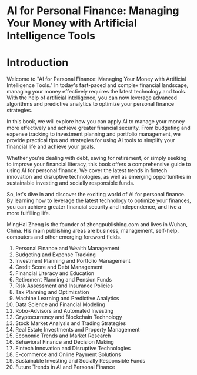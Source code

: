 # AI for Personal Finance: Managing Your Money with Artificial Intelligence Tools

# Introduction

Welcome to "AI for Personal Finance: Managing Your Money with Artificial Intelligence Tools." In today's fast-paced and complex financial landscape, managing your money effectively requires the latest technology and tools. With the help of artificial intelligence, you can now leverage advanced algorithms and predictive analytics to optimize your personal finance strategies.

In this book, we will explore how you can apply AI to manage your money more effectively and achieve greater financial security. From budgeting and expense tracking to investment planning and portfolio management, we provide practical tips and strategies for using AI tools to simplify your financial life and achieve your goals.

Whether you're dealing with debt, saving for retirement, or simply seeking to improve your financial literacy, this book offers a comprehensive guide to using AI for personal finance. We cover the latest trends in fintech innovation and disruptive technologies, as well as emerging opportunities in sustainable investing and socially responsible funds.

So, let's dive in and discover the exciting world of AI for personal finance. By learning how to leverage the latest technology to optimize your finances, you can achieve greater financial security and independence, and live a more fulfilling life.

MingHai Zheng is the founder of zhengpublishing.com and lives in Wuhan, China. His main publishing areas are business, management, self-help, computers and other emerging foreword fields.



1. Personal Finance and Wealth Management
2. Budgeting and Expense Tracking
3. Investment Planning and Portfolio Management
4. Credit Score and Debt Management
5. Financial Literacy and Education
6. Retirement Planning and Pension Funds
7. Risk Assessment and Insurance Policies
8. Tax Planning and Optimization
9. Machine Learning and Predictive Analytics
10. Data Science and Financial Modeling
11. Robo-Advisors and Automated Investing
12. Cryptocurrency and Blockchain Technology
13. Stock Market Analysis and Trading Strategies
14. Real Estate Investments and Property Management
15. Economic Trends and Market Research
16. Behavioral Finance and Decision Making
17. Fintech Innovation and Disruptive Technologies
18. E-commerce and Online Payment Solutions
19. Sustainable Investing and Socially Responsible Funds
20. Future Trends in AI and Personal Finance

